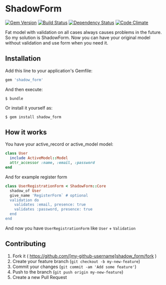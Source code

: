 # ShadowForm

[![Gem Version](https://badge.fury.io/rb/shadow_form.svg)](http://badge.fury.io/rb/shadow_form)
[![Build Status](https://travis-ci.org/pniemczyk/shadow_form.svg)](https://travis-ci.org/pniemczyk/shadow_form)
[![Dependency Status](https://gemnasium.com/pniemczyk/shadow_form.svg)](https://gemnasium.com/pniemczyk/shadow_form)
[![Code Climate](https://codeclimate.com/github/pniemczyk/shadow_form/badges/gpa.svg)](https://codeclimate.com/github/pniemczyk/shadow_form)


Fat model with validation on all cases always causes problems in the future. So my solution is ShadowForm. Now you can have your original model without validation and use form when you need it.

## Installation


Add this line to your application's Gemfile:

```ruby
gem 'shadow_form'
```

And then execute:

    $ bundle

Or install it yourself as:

    $ gem install shadow_form

## How it works
You have your active_record or active_model model:
```ruby
class User
  include ActiveModel::Model
  attr_accessor :name, :email, :password
end
```
And for example register form
```ruby
class UserRegistrationForm < ShadowForm::Core
  shadow_of User
  give_name 'RegisterForm` # optional
  validation do
    validates :email, presence: true
    validates :password, presence: true
  end
end
```
And now you have `UserRegistrationForm` like `User` + `Validation`

## Contributing

1. Fork it ( https://github.com/[my-github-username]shadow_form/fork )
2. Create your feature branch (`git checkout -b my-new-feature`)
3. Commit your changes (`git commit -am 'Add some feature'`)
4. Push to the branch (`git push origin my-new-feature`)
5. Create a new Pull Request
